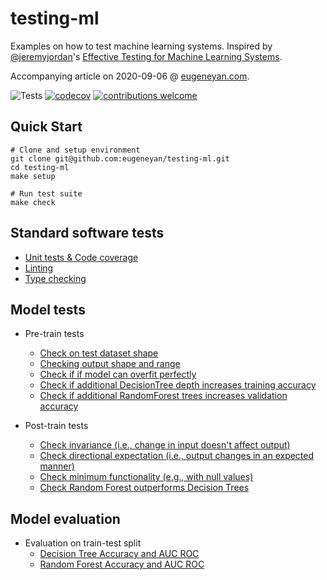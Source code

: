 # testing-ml

Examples on how to test machine learning systems. Inspired by [@jeremyjordan](https://twitter.com/jeremyjordan)'s [Effective Testing for Machine Learning Systems](https://www.jeremyjordan.me/testing-ml/). 

Accompanying article on 2020-09-06 @ [eugeneyan.com](https://eugeneyan.com/writing/).

![Tests](https://github.com/eugeneyan/testing-ml/workflows/Tests/badge.svg?branch=master) [![codecov](https://codecov.io/gh/eugeneyan/testing-ml/branch/master/graph/badge.svg)](https://codecov.io/gh/eugeneyan/testing-ml) [![contributions welcome](https://img.shields.io/badge/contributions-welcome-brightgreen.svg?style=flat)](https://github.com/eugeneyan/testing-ml/pulls)

## Quick Start
```
# Clone and setup environment
git clone git@github.com:eugeneyan/testing-ml.git
cd testing-ml
make setup

# Run test suite
make check
```

## Standard software tests
- [Unit tests & Code coverage](https://github.com/eugeneyan/testing-ml/blob/master/Makefile#L17)
- [Linting](https://github.com/eugeneyan/testing-ml/blob/master/Makefile#L23)
- [Type checking](https://github.com/eugeneyan/testing-ml/blob/master/Makefile#L20)


## Model tests
- Pre-train tests
	- [Check on test dataset shape](https://github.com/eugeneyan/testing-ml/blob/master/tests/data_prep/test_prep_titanic.py#L5)
	- [Checking output shape and range](https://github.com/eugeneyan/testing-ml/blob/master/tests/tree/test_decision_tree.py#L91)
	- [Check if if model can overfit perfectly](https://github.com/eugeneyan/testing-ml/blob/master/tests/tree/test_decision_tree.py#L114)
	- [Check if additional DecisionTree depth increases training accuracy](https://github.com/eugeneyan/testing-ml/blob/master/tests/tree/test_decision_tree.py#L136)
	- [Check if additional RandomForest trees increases validation accuracy](https://github.com/eugeneyan/testing-ml/blob/master/tests/tree/test_random_forest.py#L27)

- Post-train tests
	- [Check invariance (i.e., change in input doesn't affect output)](https://github.com/eugeneyan/testing-ml/blob/master/tests/tree/test_decision_tree.py#L154)
	- [Check directional expectation (i.e., output changes in an expected manner)](https://github.com/eugeneyan/testing-ml/blob/master/tests/tree/test_decision_tree.py#L215)
	- [Check minimum functionality (e.g., with null values)](https://github.com/eugeneyan/testing-ml/blob/master/tests/tree/test_decision_tree.py#L276)
	- [Check Random Forest outperforms Decision Trees](https://github.com/eugeneyan/testing-ml/blob/master/tests/tree/test_random_forest.py#L45)

	
## Model evaluation
- Evaluation on train-test split
	- [Decision Tree Accuracy and AUC ROC](https://github.com/eugeneyan/testing-ml/blob/master/tests/tree/test_decision_tree.py#L325)
	- [Random Forest Accuracy and AUC ROC](https://github.com/eugeneyan/testing-ml/blob/master/tests/tree/test_random_forest.py#L68)
